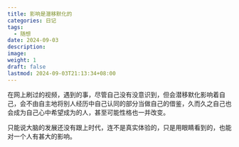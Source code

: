 ```yaml
---
title: 影响是潜移默化的
categories: 日记
tags:
  - 随想
date: 2024-09-03
description: 
image: 
weight: 1
draft: false
lastmod: 2024-09-03T21:13:34+08:00
---
```

在网上刷过的视频，遇到的事，尽管自己没有没意识到，但会潜移默化影响着自己，会不由自主地将别人经历中自己认同的部分当做自己的借鉴，久而久之自己也会成为自己心中希望成为的人，甚至可能性格也一并改变。

只能说大脑的发展还没有跟上时代，连不是真实体验的，只是用眼睛看到的，也能对一个人有甚大的影响。


